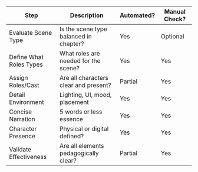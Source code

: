 | Step                    | Description                            | Automated? | Manual Check? |
| ----------------------- | -------------------------------------- | ---------- | ------------- |
| Evaluate Scene Type     | Is the scene type balanced in chapter? | Yes        | Optional      |
| Define What Roles Types | What roles are needed for the scene?   | Yes        | Yes           |
| Assign Roles/Cast       | Are all characters clear and present?  | Partial    | Yes           |
| Detail Environment      | Lighting, UI, mood, placement          | Yes        | Yes           |
| Concise Narration       | 5 words or less essence                | Yes        | Yes           |
| Character Presence      | Physical or digital defined?           | Yes        | Yes           |
| Validate Effectiveness  | Are all elements pedagogically clear?  | Partial    | Yes           |
